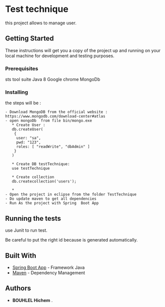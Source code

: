 # Test technique 

this project allows to manage user.

## Getting Started

These instructions will get you a copy of the project up and running on your local machine for development and testing purposes.

### Prerequisites

sts tool suite
Java 8
Google chrome
MongoDb


### Installing

the steps will be :  


```
- Download MongoDB from the official website : https://www.mongodb.com/download-center#atlas
- open mongoDb  from file bin/mongo.exe 
   * Create User :
   db.createUser(
    {
     user: "sa",
     pwd: "123",
     roles: [ "readWrite", "dbAdmin" ]
    }
   )

   * Create DB testTechnique:
   use testTechnique

   * Create collection 
   db.createcollection('users');

   *  
- Open the project in eclipse from the folder TestTechnique
- Do update maven to get all dependencies
- Run As the project with Spring  Boot App
```


## Running the tests

use Junit to run test.

Be careful to put the right id because is generated automatically.

## Built With

* [Spring Boot App](https://spring.io/guides/gs/spring-boot/) - Framework Java
* [Maven](https://maven.apache.org/) - Dependency Management


## Authors

* **BOUHLEL Hichem** .

